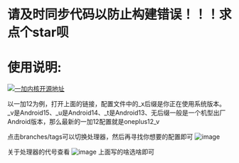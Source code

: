 # 请及时同步代码以防止构建错误！！！求点个star呗

# 使用说明:
[![一加内核开源地址](https://img.shields.io/badge/一加内核开源地址-EB0029?logo=oneplus&logoColor=white&style=flat-square)](https://github.com/OnePlusOSS/kernel_manifest)

以一加12为例，打开上面的链接，配置文件中的_x后缀是你正在使用系统版本。_v是Android15、_u是Android14、_t是Android13、无后缀一般是一个机型出厂Android版本，那么最新的一加12配置就是oneplus12_v

点击branches/tags可以切换处理器，然后再寻找你想要的配置即可
![image](https://github.com/user-attachments/assets/58f31536-b88e-4613-9865-3e0574868928)

关于处理器的代号查看
![image](https://github.com/user-attachments/assets/7132dc28-002b-42a3-ac46-d68bb46367ce)
上面写的啥选啥即可

